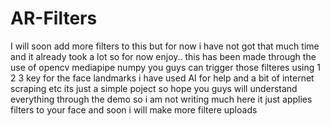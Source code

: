 # AR-Filters
I will soon add more filters to this but for now i have not got that much time and it already took a lot so for now enjoy..
this has been made through the use of opencv mediapipe numpy
you guys can trigger those filteres using 1 2 3 key 
for the face landmarks i have used AI for help and a bit of internet scraping etc
its just a simple poject so hope you guys will understand everything through the demo so i am not writing much here it just applies filters to your face and soon i will make more filtere uploads
